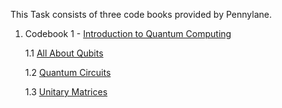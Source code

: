 This Task consists of three code books provided by Pennylane.

1. Codebook 1 - [Introduction to Quantum Computing](https://github.com/yashoza1203/QML-for-Conspicuity-Detection-in-Production/tree/main/Project%20task%201/Introduction%20to%20Quantum%20Computing)

   1.1 [All About Qubits](https://github.com/yashoza1203/QML-for-Conspicuity-Detection-in-Production/blob/main/Project%20task%201/Introduction%20to%20Quantum%20Computing/All%20about%20Qubits_pennylane.ipynb)

   1.2 [Quantum Circuits](https://github.com/yashoza1203/QML-for-Conspicuity-Detection-in-Production/blob/main/Project%20task%201/Introduction%20to%20Quantum%20Computing/Quantum%20Circuits_pennylane.ipynb)

   1.3 [Unitary Matrices](https://github.com/yashoza1203/QML-for-Conspicuity-Detection-in-Production/blob/main/Project%20task%201/Introduction%20to%20Quantum%20Computing/Unitary%20Matrices_pennylane.ipynb)
